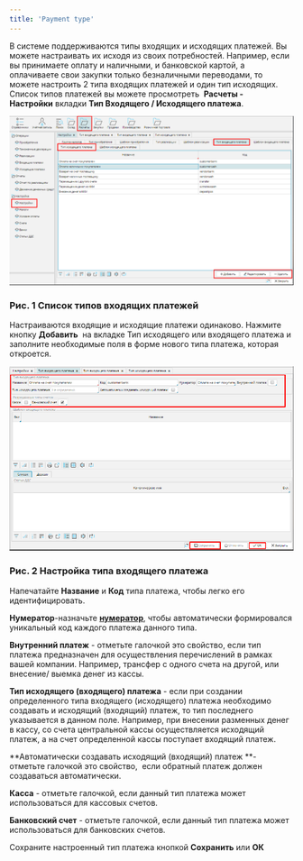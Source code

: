 ```yaml
---
title: 'Payment type'
---
```


В системе поддерживаются типы входящих и исходящих платежей. Вы можете настраивать их исходя из своих потребностей. Например, если вы принимаете оплату и наличными, и банковской картой, а оплачиваете свои закупки только безналичными переводами, то можете настроить 2 типа входящих платежей и один тип исходящих. Список типов платежей вы можете просмотреть  **Расчеты - Настройки** вкладки **Тип Входящего / Исходящего платежа**.

![](attachments/12812301/12812303.png)

### Рис. 1 Список типов входящих платежей

  

Настраиваются входящие и исходящие платежи одинаково. Нажмите кнопку **Добавить**  на вкладке Тип исходящего или входящего платежа и заполните необходимые поля в форме нового типа платежа, которая откроется.

![](attachments/12812301/12812302.png)

### Рис. 2 Настройка типа входящего платежа

Напечатайте **Название** и **Код** типа платежа, чтобы легко его идентифицировать.

**Нумератор**-назначьте [**нумератор**](Numerators.md), чтобы автоматически формировался уникальный код каждого платежа данного типа.

**Внутренний платеж** - отметьте галочкой это свойство, если тип платежа предназначен для осуществления перечислений в рамках вашей компании. Например, трансфер с одного счета на другой, или внесение/ выемка денег из кассы.

**Тип исходящего (входящего) платежа** - если при создании определенного типа входящего (исходящего) платежа необходимо создавать и исходящий (входящий) платеж, то тип последнего указывается в данном поле. Например, при внесении разменных денег в кассу, со счета центральной кассы осуществляется исходящий платеж, а на счет определенной кассы поступает входящий платеж. 

**Автоматически создавать исходящий (входящий) платеж **- отметьте галочкой это свойство,  если обратный платеж должен создаваться автоматически.

**Касса** - отметьте галочкой, если данный тип платежа может использоваться для кассовых счетов.

**Банковский счет** - отметьте галочкой, если данный тип платежа может использоваться для банковских счетов.

Сохраните настроенный тип платежа кнопкой **Сохранить** или **ОК**

  

  



  
